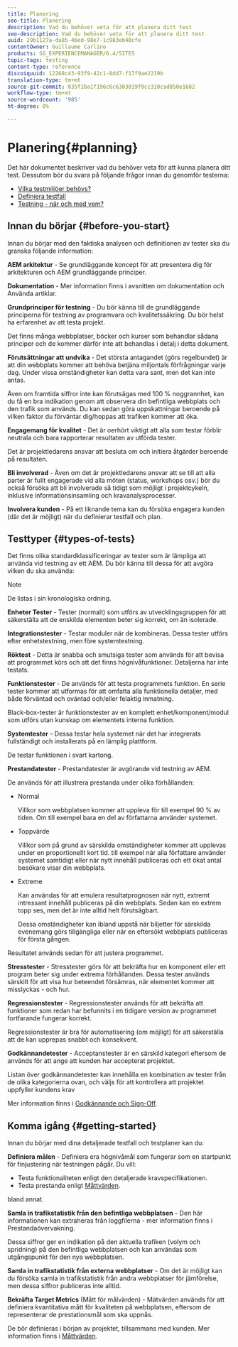 ```yaml
---
title: Planering
seo-title: Planering
description: Vad du behöver veta för att planera ditt test
seo-description: Vad du behöver veta för att planera ditt test
uuid: 29b1127a-da85-46ed-98e7-1c983eb40cfe
contentOwner: Guillaume Carlino
products: SG_EXPERIENCEMANAGER/6.4/SITES
topic-tags: testing
content-type: reference
discoiquuid: 12268c43-93f9-42c1-8dd7-f17f9ae2219b
translation-type: tm+mt
source-git-commit: 835f1ba1f196c6c6303019f0cc310cad850e1682
workflow-type: tm+mt
source-wordcount: '985'
ht-degree: 0%

---
```



# Planering{#planning}

Det här dokumentet beskriver vad du behöver veta för att kunna planera ditt test. Dessutom bör du svara på följande frågor innan du genomför testerna:

* [Vilka testmiljöer behövs?](/help/sites-developing/test-environments.md)
* [Definiera testfall](/help/sites-developing/test-cases.md)
* [Testning - när och med vem?](/help/sites-developing/when-who.md)

## Innan du börjar {#before-you-start}

Innan du börjar med den faktiska analysen och definitionen av tester ska du granska följande information:

**AEM arkitektur**  - Se grundläggande koncept för att presentera dig för arkitekturen och AEM grundläggande principer.

**Dokumentation**  - Mer information finns i avsnitten om dokumentation och Använda artiklar.

**Grundprinciper för testning**  - Du bör känna till de grundläggande principerna för testning av programvara och kvalitetssäkring. Du bör helst ha erfarenhet av att testa projekt.

Det finns många webbplatser, böcker och kurser som behandlar sådana principer och de kommer därför inte att behandlas i detalj i detta dokument.

**Förutsättningar att undvika**  - Det största antagandet (görs regelbundet) är att din webbplats kommer att behöva betjäna miljontals förfrågningar varje dag. Under vissa omständigheter kan detta vara sant, men det kan inte antas.

Även om framtida siffror inte kan förutsägas med 100 % noggrannhet, kan du få en bra indikation genom att observera din befintliga webbplats och den trafik som används. Du kan sedan göra uppskattningar beroende på vilken faktor du förväntar dig/hoppas att trafiken kommer att öka.

**Engagemang för kvalitet**  - Det är oerhört viktigt att alla som testar förblir neutrala och bara rapporterar resultaten av utförda tester.

Det är projektledarens ansvar att besluta om och initiera åtgärder beroende på resultaten.

**Bli involverad**  - Även om det är projektledarens ansvar att se till att alla parter är fullt engagerade vid alla möten (status, workshops osv.) bör du också försöka att bli involverade så tidigt som möjligt i projektcykeln, inklusive informationsinsamling och kravanalysprocesser.

**Involvera kunden**  - På ett liknande tema kan du försöka engagera kunden (där det är möjligt) när du definierar testfall och plan.

## Testtyper {#types-of-tests}

Det finns olika standardklassificeringar av tester som är lämpliga att använda vid testning av ett AEM. Du bör känna till dessa för att avgöra vilken du ska använda:

>[!NOTE]
>
>De listas i sin kronologiska ordning.

**Enheter Tester**  - Tester (normalt) som utförs av utvecklingsgruppen för att säkerställa att de enskilda elementen beter sig korrekt, om än isolerade.

**Integrationstester**  - Testar moduler när de kombineras. Dessa tester utförs efter enhetstestning, men före systemtestning.

**Röktest**  - Detta är snabba och smutsiga tester som används för att bevisa att programmet körs och att det finns högnivåfunktioner. Detaljerna har inte testats.

**Funktionstester**  - De används för att testa programmets funktion. En serie tester kommer att utformas för att omfatta alla funktionella detaljer, med både förväntad och oväntad och/eller felaktig inmatning.

Black-box-tester är funktionstester av en komplett enhet/komponent/modul som utförs utan kunskap om elementets interna funktion.

**Systemtester**  - Dessa testar hela systemet när det har integrerats fullständigt och installerats på en lämplig plattform.

De testar funktionen i svart kartong.

**Prestandatester**  - Prestandatester är avgörande vid testning av AEM.

De används för att illustrera prestanda under olika förhållanden:

* Normal

   Villkor som webbplatsen kommer att uppleva för till exempel 90 % av tiden. Om till exempel bara en del av författarna använder systemet.

* Toppvärde

   Villkor som på grund av särskilda omständigheter kommer att upplevas under en proportionellt kort tid. till exempel när alla författare använder systemet samtidigt eller när nytt innehåll publiceras och ett ökat antal besökare visar din webbplats.

* Extreme

   Kan användas för att emulera resultatprognosen när nytt, extremt intressant innehåll publiceras på din webbplats. Sedan kan en extrem topp ses, men det är inte alltid helt förutsägbart.

   Dessa omständigheter kan ibland uppstå när biljetter för särskilda evenemang görs tillgängliga eller när en eftersökt webbplats publiceras för första gången.

Resultatet används sedan för att justera programmet.

**Stresstester**  - Stresstester görs för att bekräfta hur en komponent eller ett program beter sig under extrema förhållanden. Dessa tester används särskilt för att visa hur beteendet försämras, när elementet kommer att misslyckas - och hur.

**Regressionstester**  - Regressionstester används för att bekräfta att funktioner som redan har befunnits i en tidigare version av programmet fortfarande fungerar korrekt.

Regressionstester är bra för automatisering (om möjligt) för att säkerställa att de kan upprepas snabbt och konsekvent.

**Godkännandetester**  - Acceptanstester är en särskild kategori eftersom de används för att ange att kunden har accepterat projektet.

Listan över godkännandetester kan innehålla en kombination av tester från de olika kategorierna ovan, och väljs för att kontrollera att projektet uppfyller kundens krav

Mer information finns i [Godkännande och Sign-Off](/help/sites-developing/acceptance-signoff.md).

## Komma igång {#getting-started}

Innan du börjar med dina detaljerade testfall och testplaner kan du:

**Definiera målen**  - Definiera era högnivåmål som fungerar som en startpunkt för finjustering när testningen pågår. Du vill:

* Testa funktionaliteten enligt den detaljerade kravspecifikationen.
* Testa prestanda enligt [Måttvärden](/help/managing/best-practices-further-reference.md#key-performance-indicators-and-target-metrics).

bland annat.

**Samla in trafikstatistik från den befintliga webbplatsen**  - Den här informationen kan extraheras från loggfilerna - mer information finns i Prestandaövervakning.

Dessa siffror ger en indikation på den aktuella trafiken (volym och spridning) på den befintliga webbplatsen och kan användas som utgångspunkt för den nya webbplatsen.

**Samla in trafikstatistik från externa webbplatser**  - Om det är möjligt kan du försöka samla in trafikstatistik från andra webbplatser för jämförelse, men dessa siffror publiceras inte alltid.

**Bekräfta Target Metrics**  (Mått för målvärden) - Mätvärden används för att definiera kvantitativa mått för kvaliteten på webbplatsen, eftersom de representerar de prestationsmål som ska uppnås.

De bör definieras i början av projektet, tillsammans med kunden. Mer information finns i [Måttvärden](/help/sites-developing/planning.md).
